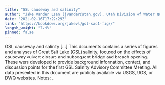```yaml
---
title: "GSL causeway and salinity"
author: "Jake Vander Laan (jvander@utah.gov), Utah Division of Water Quality"
date: "2021-02-16T17:22:29Z"
link: "https://bookdown.org/jakevl/gsl-sac1-figs/"
length_weight: "7.4%"
pinned: false
---
```


GSL causeway and salinity [...] This documents contains a series of figures and analyses of Great Salt Lake (GSL) salinity, focused on the effects of causeway culvert closure and subsequent bridge and breach opening. These were developed to provide background information, context, and discussion points for the first GSL Salinity Advisory Committee Meeting. All data presented in this document are publicly available via USGS, UGS, or DWQ websites. Notes:  ...
